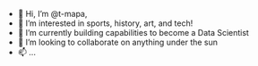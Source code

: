 - 👋 Hi, I’m @t-mapa,
- 👀 I’m interested in sports, history, art, and tech!
- 🌱 I’m currently building capabilities to become a Data Scientist
- 💞️ I’m looking to collaborate on anything under the sun
- 📫 ...

<!---
t-mapa/t-mapa is a ✨ special ✨ repository because its `README.md` (this file) appears on your GitHub profile.
You can click the Preview link to take a look at your changes.
--->
